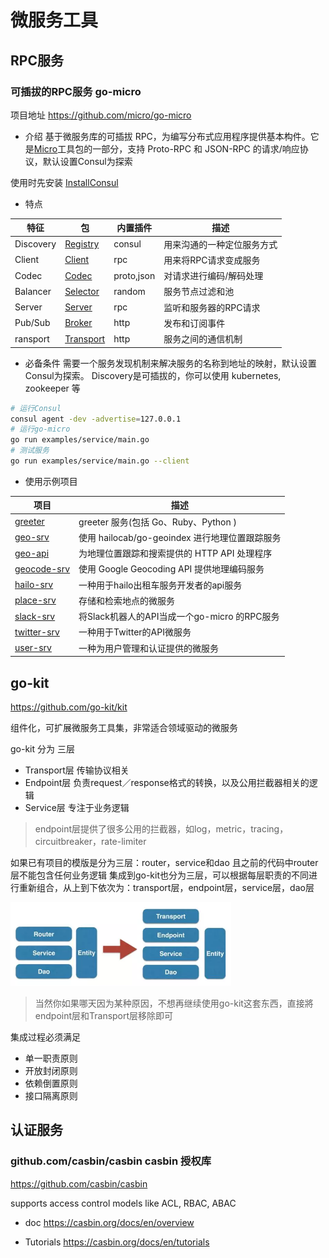 # 微服务工具

## RPC服务

### 可插拔的RPC服务 go-micro

项目地址 https://github.com/micro/go-micro

- 介绍
基于微服务库的可插拔 RPC，为编写分布式应用程序提供基本构件。它是[Micro](https://github.com/micro/micro)工具包的一部分，支持 Proto-RPC 和 JSON-RPC 的请求/响应协议，默认设置Consul为探索

使用时先安装 [InstallConsul](https://www.consul.io/intro/getting-started/install.html)

- 特点

|特征|包|内置插件|描述|
|---|---|---|---|
|Discovery|[Registry](https://godoc.org/github.com/micro/go-micro/registry)|consul|用来沟通的一种定位服务方式|
|Client|[Client](https://godoc.org/github.com/micro/go-micro/client)|rpc|用来将RPC请求变成服务|
|Codec|[Codec](https://godoc.org/github.com/micro/go-micro/codec)|proto,json|对请求进行编码/解码处理|
|Balancer|[Selector](https://godoc.org/github.com/micro/go-micro/selector)|random|服务节点过滤和池|
|Server|[Server](https://godoc.org/github.com/micro/go-micro/server)|rpc|监听和服务器的RPC请求|
|Pub/Sub|[Broker](https://godoc.org/github.com/micro/go-micro/broker)|http|发布和订阅事件|
|ransport|[Transport](https://godoc.org/github.com/micro/go-micro/transport)|http|服务之间的通信机制|

- 必备条件
需要一个服务发现机制来解决服务的名称到地址的映射，默认设置Consul为探索。
Discovery是可插拔的，你可以使用 kubernetes, zookeeper 等

```sh
# 运行Consul
consul agent -dev -advertise=127.0.0.1
# 运行go-micro
go run examples/service/main.go
# 测试服务
go run examples/service/main.go --client
```

- 使用示例项目

|项目|描述|
|---|---|
|[greeter](https://github.com/micro/micro/tree/master/examples/greeter)|greeter 服务(包括 Go、Ruby、Python )|
|[geo-srv](https://github.com/micro/geo-srv)|使用 hailocab/go-geoindex 进行地理位置跟踪服务|
|[geo-api](https://github.com/micro/geo-api)|为地理位置跟踪和搜索提供的 HTTP API 处理程序|
|[geocode-srv](https://github.com/micro/geocode-srv)|使用 Google Geocoding API 提供地理编码服务|
|[hailo-srv](https://github.com/micro/hailo-srv)|一种用于hailo出租车服务开发者的api服务|
|[place-srv](https://github.com/micro/place-srv)|存储和检索地点的微服务|
|[slack-srv](https://github.com/micro/slack-srv)|将Slack机器人的API当成一个go-micro 的RPC服务|
|[twitter-srv](https://github.com/micro/twitter-srv)|一种用于Twitter的API微服务|
|[user-srv](https://github.com/micro/user-srv)|一种为用户管理和认证提供的微服务|

## go-kit

https://github.com/go-kit/kit

组件化，可扩展微服务工具集，非常适合领域驱动的微服务

go-kit 分为 三层

- Transport层 传输协议相关
- Endpoint层 负责request／response格式的转换，以及公用拦截器相关的逻辑
- Service层 专注于业务逻辑

> endpoint层提供了很多公用的拦截器，如log，metric，tracing，circuitbreaker，rate-limiter

如果已有项目的模版是分为三层：router，service和dao
且之前的代码中router层不能包含任何业务逻辑
集成到go-kit也分为三层，可以根据每层职责的不同进行重新组合，从上到下依次为：transport层，endpoint层，service层，dao层

<!-- ![change-api-2-go-kit](../images/micro-services/change-api-2-go-kit.webp) -->
<img src="../images/micro-services/change-api-2-go-kit.webp"  height="70%" width="70%">

> 当然你如果哪天因为某种原因，不想再继续使用go-kit这套东西，直接將endpoint层和Transport层移除即可

集成过程必须满足

- 单一职责原则
- 开放封闭原则
- 依赖倒置原则
- 接口隔离原则

## 认证服务

### github.com/casbin/casbin casbin 授权库

https://github.com/casbin/casbin

supports access control models like ACL, RBAC, ABAC

- doc https://casbin.org/docs/en/overview

- Tutorials https://casbin.org/docs/en/tutorials
